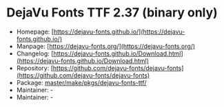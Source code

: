 # DejaVu Fonts TTF 2.37 (binary only)
 - Homepage: [https://dejavu-fonts.github.io/](https://dejavu-fonts.github.io/)
 - Manpage: [https://dejavu-fonts.org/](https://dejavu-fonts.org/)
 - Changelog: [https://dejavu-fonts.github.io/Download.html](https://dejavu-fonts.github.io/Download.html)
 - Repository: [https://github.com/dejavu-fonts/dejavu-fonts](https://github.com/dejavu-fonts/dejavu-fonts)
 - Package: [master/make/pkgs/dejavu-fonts-ttf/](https://github.com/Freetz-NG/freetz-ng/tree/master/make/pkgs/dejavu-fonts-ttf/)
 - Maintainer: -
 - Maintainer: -


